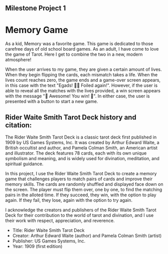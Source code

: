## Milestone Project 1
# Memory Game

As a kid, Memory was a favorite game. This game is dedicated to those carefree days of old school board games. As an adult, I have come to love the game of Tarot. Here I get to combine the two in a new, modern atmosphere! 

When the user arrives to my game, they are given a certain amount of lives. When they begin flipping the cards, each mismatch takes a life. When the lives count reaches zero, the game ends and a game-over screen appears, in this case with the text "Egads! 😵‍💫 Foiled again!". However, if the user is able to reveal all the matches with the lives provided, a win screen appears with the message "🤩 Awesome! You win! 🤩". In either case, the user is presented with a button to start a new game.


## Rider Waite Smith Tarot Deck history and citation:

The Rider Waite Smith Tarot Deck is a classic tarot deck first published in 1909 by US Games Systems, Inc. It was created by Arthur Edward Waite, a British occultist and author, and Pamela Colman Smith, an American artist and illustrator. The deck features 78 cards, each with its own unique symbolism and meaning, and is widely used for divination, meditation, and spiritual guidance.

In this project, I use the Rider Waite Smith Tarot Deck to create a memory game that challenges players to match pairs of cards and improve their memory skills. The cards are randomly shuffled and displayed face down on the screen. The player must flip them over, one by one, to find the matching pairs in the alloted time. If they succeed, they win, with the option to play again. If they fail, they lose, again with the option to try again.

I acknowledge the creators and publishers of the Rider Waite Smith Tarot Deck for their contribution to the world of tarot and divination, and I use their work with respect, appreciation, and reverence.

- Title: Rider Waite Smith Tarot Deck
- Creator: Arthur Edward Waite (author) and Pamela Colman Smith (artist)
- Publisher: US Games Systems, Inc.
- Year: 1909 (first edition)